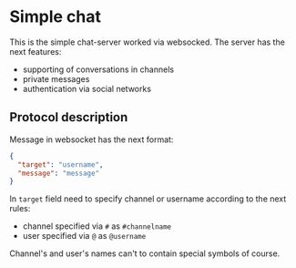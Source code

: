 # Simple chat

This is the simple chat-server worked via websocked. The server has the next features:

- supporting of conversations in channels
- private messages
- authentication via social networks

## Protocol description

Message in websocket has the next format:

```json
{
  "target": "username",
  "message": "message"
}
```

In `target` field need to specify channel or username according to the next rules:
- channel specified via `#` as `#channelname`
- user specified via `@` as `@username`

Channel's and user's names can't to contain special symbols of course.
